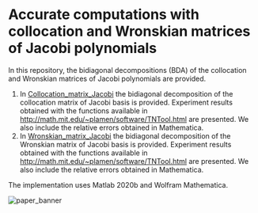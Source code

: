 # Accurate computations with collocation and Wronskian matrices of Jacobi polynomials
In this repository, the bidiagonal decompositions (BDA) of the collocation and  Wronskian matrices of Jacobi polynomials are provided.

1. In [Collocation_matrix_Jacobi](https://github.com/BeatrizRubio/Article_JSC_2021/tree/main/Collocation_matrix_Jacobi) the bidiagonal decomposition of the collocation matrix of Jacobi basis is provided. Experiment results obtained with the functions available in http://math.mit.edu/~plamen/software/TNTool.html are presented. We also include the relative errors obtained in Mathematica. 
2. In [Wronskian_matrix_Jacobi](https://github.com/BeatrizRubio/Article_JSC_2021/tree/main/Wronskian_matrix_Jacobi) the bidiagonal decomposition of the Wronskian matrix of Jacobi basis is provided. Experiment results obtained with the functions available in http://math.mit.edu/~plamen/software/TNTool.html are presented. We also include the relative errors obtained in Mathematica. 

The implementation uses Matlab 2020b and Wolfram Mathematica. 


![paper_banner](paper_banner.png)

